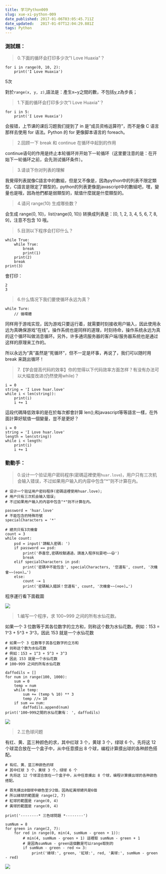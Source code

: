 ```yaml
---
title: 学习Python009
slug: xue-xi-python-009
date_published: 2017-01-06T03:05:45.711Z
date_updated:   2017-01-07T12:04:29.881Z
tags: Python
---
```


### 測試題：

>  0.下面的循环会打印多少次"I Love Huaxia"？

```
for i in range(0, 10, 2):
    print('I Love Huaxia')
```

5次

對於`range(x, y, z)`,語法是：產生x~y之間的數，不包括y,z為步長；

> 1.下面的循环会打印多少次"I Love Huaxia"？

```
for i in 5:
    print('I Love Huaxia')
```

会报错，上节课的课后习题我们提到了 in 是“成员资格运算符”，而不是像 C 语言那样去使用 for 语法。Python 的 for 更像脚本语言的 foreach。

> 2.回顾一下 break 和 continue 在循环中起到的作用

 continue语句的作用是终止本轮循环并开始下一轮循环（这里要注意的是：在开始下一轮循环之前，会先测试循环条件）。

> 3.请谈下你对列表的理解

我覺得列表就像C語言中的數組，但是又不像是，因為python中的列表不限定類型，C語言是限定了類型的，python的列表更像是javascript中的數組吧，嘿，變量也是哦，因為他們都是弱類型的，賦值什麼就是什麼類型的。

> 4.请问 range(10) 生成哪些数？

 会生成 range(0, 10)，list(range(0, 10)) 转换成列表是：[0, 1, 2, 3, 4, 5, 6, 7, 8, 9]，注意不包含 10 哦。

> 5.目测以下程序会打印什么？

```
while True:
    while True:
        break
        print(1)
    print(2)
    break
print(3)
```

會打印：

```
2
3
```

> 6.什么情况下我们要使循环永远为真？

```
while Ture:
    // 循環體
```

 同样用于游戏实现，因为游戏只要运行着，就需要时刻接收用户输入，因此使用永远为真确保游戏“在线”。操作系统也是同样的道理，时刻待命，操作系统永远为真的这个循环叫做消息循环。另外，许多通讯服务器的客户端/服务器系统也是通过这样的原理来工作的。

 所以永远为“真”虽然是“死循环”，但不一定是坏事，再说了，我们可以随时用 break 来跳出循环！

> 7.【学会提高代码的效率】你的觉得以下代码效率方面怎样？有没有办法可以大幅度改进(仍然使用while)？

```
i = 0
string = 'I Love huar.love'
while i < len(string)):
    print(i)
    i += 1
```

這段代碼降低效率的是在於每次都會計算 len();和javascript等等語言一樣，在外面計算好賦值一個變量，豈不是更好？

```
i = 0
string = 'I Love huar.love'
length = len(string))
while i < length:
    print(i)
    i += 1

```

### 動動手：

> 0.设计一个验证用户密码程序(密碼這裡使用`huar.love`)，用户只有三次机会输入错误，不过如果用户输入的内容中包含"*"则不计算在内。

```
# 设计一个验证用户密码程序(密碼這裡使用huar.love);
# 用户只有三次机会输入错误;
# 不过如果用户输入的内容中包含"*"则不计算在内。

password = 'huar.love'
# 不能包含的特殊符號
specialCharacters = '*'

# 總共只有3次機會
count = 3
while count:
    psd = input('請輸入密碼: ')
    if password == psd:
        print('恭喜您,密碼校驗通過，請進入程序玩耍吧~~😄')
        break
    elif specialCharacters in psd:
        print('密碼中不能包含', specialCharacters, '您還有', count, '次機會~~(⊙o⊙)…')
    else:
        count -= 1
        print('密碼輸入錯誤！您還有', count, '次機會~~(⊙o⊙)…')

```
程序運行看下面截圖

![](/content/images/2017/01/5DAA560D-5A7D-4715-81D9-6ED4C0D7EA15.png)

> 1.编写一个程序，求 100~999 之间的所有水仙花数。

如果一个 3 位数等于其各位数字的立方和，则称这个数为水仙花数。例如：153 = 1^3 + 5^3 + 3^3，因此 153 就是一个水仙花数

```
# 如果一个 3 位数等于其各位数字的立方和
# 则称这个数为水仙花数
# 例如：153 = 1^3 + 5^3 + 3^3
# 因此 153 就是一个水仙花数
# 100~999 之间的所有水仙花数

daffodils = []
for num in range(100, 1000):
    sum = 0
    temp = num
    while temp:
        sum += (temp % 10) ** 3
        temp //= 10
    if sum == num:
        daffodils.append(num)
print('100~999之間的水仙花數有： ', daffodils)

```

![](/content/images/2017/01/3B40F9F9-C6EA-411D-A338-5DAB7E3BC055.png)

> 2.三色球问题

有红、黄、蓝三种颜色的求，其中红球 3 个，黄球 3 个，绿球 6 个。先将这 12 个球混合放在一个盒子中，从中任意摸出 8 个球，编程计算摸出球的各种颜色搭配。

```
# 有红、黄、蓝三种颜色的球
# 其中红球 3 个，黄球 3 个，绿球 6 个
# 先将这 12 个球混合放在一个盒子中，从中任意摸出 8 个球，编程计算摸出球的各种颜色搭配。

# 首先摸出8個球中綠色至少2個，因為紅黃球總共是6個
# 所以綠球的範圍是 range(2, 7)
# 紅球的範圍是 range(0, 4)
# 黃球的範圍是 range(0, 4)

print('--------* 三色球問題 *--------')

sumNum = 8
for green in range(2, 7):
    for red in range(0, min(4, sumNum - green + 1)):
        # min(4, sumNum - green + 1) 這裡取 sumNum - green + 1
        # 是因為sumNum - green這個數是可以range取到的
        if sumNum - green - red <= 3:
            print('綠球:', green, '紅球:', red, '黃球:', sumNum - green - red)

```

![](/content/images/2017/01/0997E58A-329E-40FD-BDA0-0DB52CAEE2FB.png)
